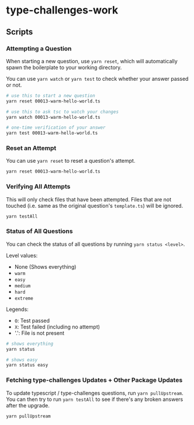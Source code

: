# type-challenges-work

## Scripts

### Attempting a Question

When starting a new question, use `yarn reset`, which will automatically spawn the boilerplate to your working directory.

You can use `yarn watch` or `yarn test` to check whether your answer passed or not.

```sh
# use this to start a new question
yarn reset 00013-warm-hello-world.ts

# use this to ask tsc to watch your changes
yarn watch 00013-warm-hello-world.ts

# one-time verification of your answer
yarn test 00013-warm-hello-world.ts
```

### Reset an Attempt

You can use `yarn reset` to reset a question's attempt.

```sh
yarn reset 00013-warm-hello-world.ts
```

### Verifying All Attempts

This will only check files that have been attempted. Files that are not touched (i.e. same as the original question's `template.ts`) will be ignored.

```sh
yarn testAll
```

### Status of All Questions

You can check the status of all questions by running `yarn status <level>`.

Level values:

- None (Shows everything)
- `warm`
- `easy`
- `medium`
- `hard`
- `extreme`

Legends:

- `O`: Test passed
- `X`: Test failed (including no attempt)
- '.': File is not present

```sh
# shows everything
yarn status

# shows easy
yarn status easy
```

### Fetching type-challenges Updates + Other Package Updates

To update typescript / type-challenges questions, run `yarn pullUpstream`. You can then try to run `yarn testAll` to see if there's any broken answers after the upgrade.

```sh
yarn pullUpstream
```
